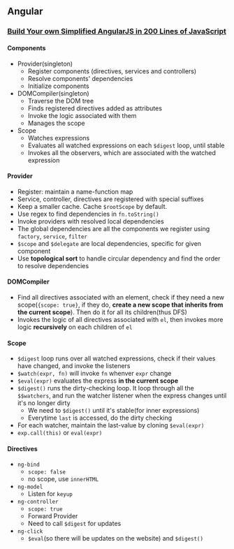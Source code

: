 ## Angular

### [Build Your own Simplified AngularJS in 200 Lines of JavaScript](http://blog.mgechev.com/2015/03/09/build-learn-your-own-light-lightweight-angularjs/)

#### Components

* Provider(singleton)
  * Register components (directives, services and controllers)
  * Resolve components' dependencies
  * Initialize components
* DOMCompiler(singleton)
  * Traverse the DOM tree
  * Finds registered directives added as attributes
  * Invoke the logic associated with them
  * Manages the scope
* Scope
  * Watches expressions
  * Evaluates all watched expressions on each `$digest` loop, until stable
  * Invokes all the observers, which are associated with the watched expression

#### Provider

* Register: maintain a name-function map
* Service, controller, directives are registered with special suffixes
* Keep a smaller cache. Cache `$rootScope` by default.
* Use regex to find dependencies in `fn.toString()`
* Invoke providers with resolved local dependencies
* The global dependencies are all the components we register using `factory`, `service`, `filter`
* `$scope` and `$delegate` are local dependencies, specific for given component
* Use **topological sort** to handle circular dependency and find the order to resolve dependencies

#### DOMCompiler

* Find all directives associated with an element, check if they need a new scope(`{scope: true}`, if they do, **create a new scope that inherits from the current scope**). Then do it for all its children(thus DFS)
* Invokes the logic of all directives associated with `el`, then invokes more logic **recursively** on each children of `el`

#### Scope

* `$digest` loop runs over all watched expressions, check if their values have changed, and invoke the listeners
* `$watch(expr, fn)` will invoke `fn` whenver `expr` change
* `$eval(expr)` evaluates the express **in the current scope**
* `$digest()` runs the dirty-checking loop. It loop through all the `$$watchers`, and run the watcher listener when the express changes until it's no longer dirty
  * We need to `$digest()` until it's stable(for inner expressions)
  * Everytime `last` is accessed, do the dirty checking
* For each watcher, maintain the last-value by cloning `$eval(expr)`
* `exp.call(this)` or `eval(expr)`

#### Directives

* `ng-bind`
  * `scope: false`
  * no scope, use `innerHTML`
* `ng-model`
  * Listen for `keyup`
* `ng-controller`
  * `scope: true`
  * Forward Provider
  * Need to call `$digest` for updates
* `ng-click`
  * `$eval`(so there will be updates on the website) and `$digest()`
